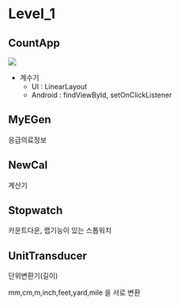 # Level_1

## CountApp

<img src="![CountApp](https://github.com/Suinww/Android_Kotlin/assets/101302756/27723fdc-65d2-4b3a-b200-86b1e7ad8c2f)">

- 계수기
  - UI : LinearLayout
  - Android : findViewById, setOnClickListener
    

## MyEGen
응급의료정보

## NewCal
계산기

## Stopwatch
카운트다운, 랩기능이 있는 스톱워치

## UnitTransducer
단위변환기(길이)

mm,cm,m,inch,feet,yard,mile 을 서로 변환
